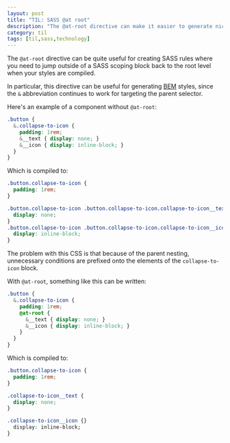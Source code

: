 ```yaml
---
layout: post
title: "TIL: SASS @at root"
description: "The @at-root directive can make it easier to generate nicer stylesheets"
category: til
tags: [til,sass,technology]
---
```


The `@at-root` directive can be quite useful for creating SASS rules where you need 
to jump outside of a SASS scoping block back to the root level when your styles are compiled.

In particular, this directive can be useful for generating [BEM](http://getbem.com/) styles, since the `&` abbreviation
continues to work for targeting the parent selector. 

Here's an example of a component without `@at-root`:

``` scss
.button {
  &.collapse-to-icon {
    padding: 1rem;
    &__text { display: none; }
    &__icon { display: inline-block; }
  }
}
```

Which is compiled to:

``` css
.button.collapse-to-icon {
  padding: 1rem;
}

.button.collapse-to-icon .button.collapse-to-icon.collapse-to-icon__text {
  display: none;
}
.button.collapse-to-icon .button.collapse-to-icon.collapse-to-icon__icon {
  display: inline-block;
}
```

The problem with this CSS is that because of the parent nesting, unnecessary conditions
are prefixed onto the elements of the `collapse-to-icon` block. 

With `@at-root`, something like this can be written:

``` scss
.button {
  &.collapse-to-icon {
    padding: 1rem;
    @at-root {
      &__text { display: none; }
      &__icon { display: inline-block; }
    }
  }
}
```

Which is compiled to:

``` css
.button.collapse-to-icon { 
  padding: 1rem;
}

.collapse-to-icon__text {
  display: none;
}

.collapse-to-icon__icon {}
  display: inline-block;
}
```



